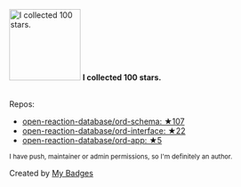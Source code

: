 <img src="https://my-badges.github.io/my-badges/stars-100.png" alt="I collected 100 stars." title="I collected 100 stars." width="128">
<strong>I collected 100 stars.</strong>
<br><br>

Repos:

* <a href="https://github.com/open-reaction-database/ord-schema">open-reaction-database/ord-schema: ★107</a>
* <a href="https://github.com/open-reaction-database/ord-interface">open-reaction-database/ord-interface: ★22</a>
* <a href="https://github.com/open-reaction-database/ord-app">open-reaction-database/ord-app: ★5</a>

<sup>I have push, maintainer or admin permissions, so I'm definitely an author.<sup>



Created by <a href="https://github.com/my-badges/my-badges">My Badges</a>